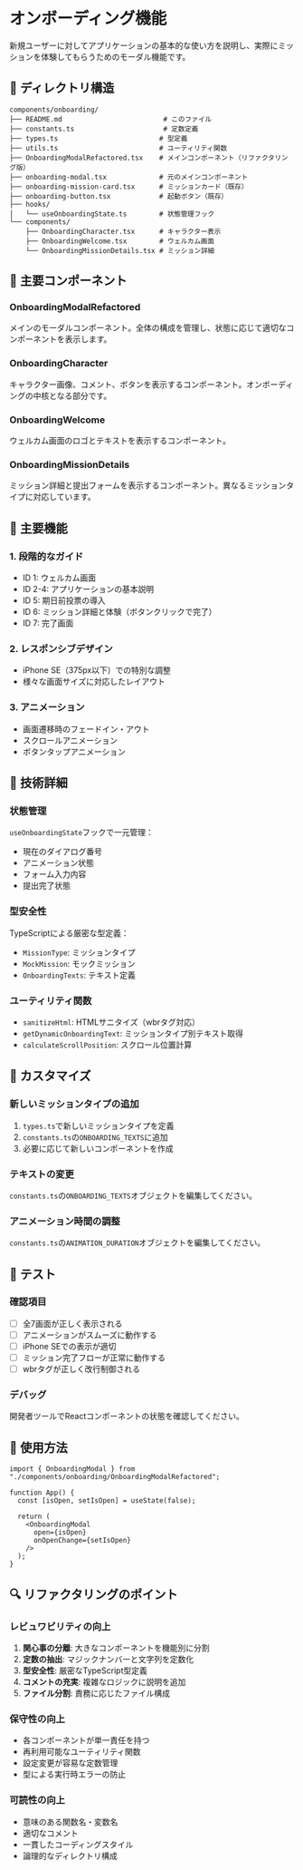 # オンボーディング機能

新規ユーザーに対してアプリケーションの基本的な使い方を説明し、実際にミッションを体験してもらうためのモーダル機能です。

## 📁 ディレクトリ構造

```
components/onboarding/
├── README.md                         # このファイル
├── constants.ts                      # 定数定義
├── types.ts                         # 型定義
├── utils.ts                         # ユーティリティ関数
├── OnboardingModalRefactored.tsx    # メインコンポーネント（リファクタリング版）
├── onboarding-modal.tsx             # 元のメインコンポーネント
├── onboarding-mission-card.tsx      # ミッションカード（既存）
├── onboarding-button.tsx            # 起動ボタン（既存）
├── hooks/
│   └── useOnboardingState.ts        # 状態管理フック
└── components/
    ├── OnboardingCharacter.tsx      # キャラクター表示
    ├── OnboardingWelcome.tsx        # ウェルカム画面
    └── OnboardingMissionDetails.tsx # ミッション詳細
```

## 🔧 主要コンポーネント

### OnboardingModalRefactored
メインのモーダルコンポーネント。全体の構成を管理し、状態に応じて適切なコンポーネントを表示します。

### OnboardingCharacter
キャラクター画像、コメント、ボタンを表示するコンポーネント。オンボーディングの中核となる部分です。

### OnboardingWelcome
ウェルカム画面のロゴとテキストを表示するコンポーネント。

### OnboardingMissionDetails
ミッション詳細と提出フォームを表示するコンポーネント。異なるミッションタイプに対応しています。

## 🎯 主要機能

### 1. 段階的なガイド
- ID 1: ウェルカム画面
- ID 2-4: アプリケーションの基本説明
- ID 5: 期日前投票の導入
- ID 6: ミッション詳細と体験（ボタンクリックで完了）
- ID 7: 完了画面

### 2. レスポンシブデザイン
- iPhone SE（375px以下）での特別な調整
- 様々な画面サイズに対応したレイアウト

### 3. アニメーション
- 画面遷移時のフェードイン・アウト
- スクロールアニメーション
- ボタンタップアニメーション

## 🔧 技術詳細

### 状態管理
`useOnboardingState`フックで一元管理：
- 現在のダイアログ番号
- アニメーション状態
- フォーム入力内容
- 提出完了状態

### 型安全性
TypeScriptによる厳密な型定義：
- `MissionType`: ミッションタイプ
- `MockMission`: モックミッション
- `OnboardingTexts`: テキスト定義

### ユーティリティ関数
- `sanitizeHtml`: HTMLサニタイズ（wbrタグ対応）
- `getDynamicOnboardingText`: ミッションタイプ別テキスト取得
- `calculateScrollPosition`: スクロール位置計算

## 📝 カスタマイズ

### 新しいミッションタイプの追加
1. `types.ts`で新しいミッションタイプを定義
2. `constants.ts`の`ONBOARDING_TEXTS`に追加
3. 必要に応じて新しいコンポーネントを作成

### テキストの変更
`constants.ts`の`ONBOARDING_TEXTS`オブジェクトを編集してください。

### アニメーション時間の調整
`constants.ts`の`ANIMATION_DURATION`オブジェクトを編集してください。

## 🧪 テスト

### 確認項目
- [ ] 全7画面が正しく表示される
- [ ] アニメーションがスムーズに動作する
- [ ] iPhone SEでの表示が適切
- [ ] ミッション完了フローが正常に動作する
- [ ] wbrタグが正しく改行制御される

### デバッグ
開発者ツールでReactコンポーネントの状態を確認してください。

## 🚀 使用方法

```tsx
import { OnboardingModal } from "./components/onboarding/OnboardingModalRefactored";

function App() {
  const [isOpen, setIsOpen] = useState(false);

  return (
    <OnboardingModal
      open={isOpen}
      onOpenChange={setIsOpen}
    />
  );
}
```

## 🔍 リファクタリングのポイント

### レビュワビリティの向上
1. **関心事の分離**: 大きなコンポーネントを機能別に分割
2. **定数の抽出**: マジックナンバーと文字列を定数化
3. **型安全性**: 厳密なTypeScript型定義
4. **コメントの充実**: 複雑なロジックに説明を追加
5. **ファイル分割**: 責務に応じたファイル構成

### 保守性の向上
- 各コンポーネントが単一責任を持つ
- 再利用可能なユーティリティ関数
- 設定変更が容易な定数管理
- 型による実行時エラーの防止

### 可読性の向上
- 意味のある関数名・変数名
- 適切なコメント
- 一貫したコーディングスタイル
- 論理的なディレクトリ構成